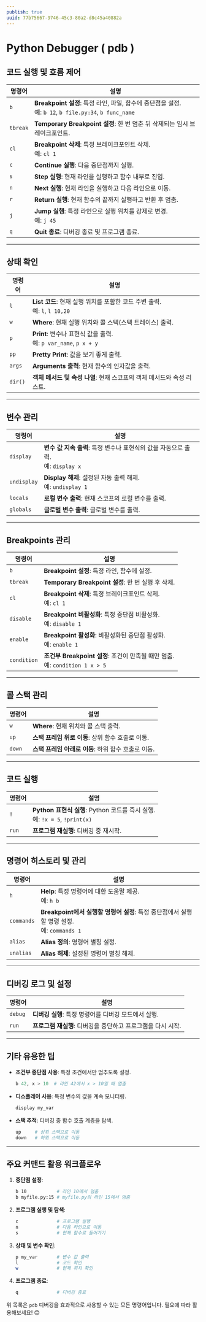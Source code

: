 ```yaml
---
publish: true
uuid: 77b75667-9746-45c3-80a2-d8c45a40882a
---
```


# Python Debugger ( pdb )

## **코드 실행 및 흐름 제어**

| 명령어     | 설명                                                                 |
|------------|----------------------------------------------------------------------|
| `b`        | **Breakpoint 설정**: 특정 라인, 파일, 함수에 중단점을 설정. <br>예: `b 12`, `b file.py:34`, `b func_name` |
| `tbreak`   | **Temporary Breakpoint 설정**: 한 번 멈춘 뒤 삭제되는 임시 브레이크포인트. |
| `cl`       | **Breakpoint 삭제**: 특정 브레이크포인트 삭제. <br>예: `cl 1`          |
| `c`        | **Continue 실행**: 다음 중단점까지 실행.                               |
| `s`        | **Step 실행**: 현재 라인을 실행하고 함수 내부로 진입.                   |
| `n`        | **Next 실행**: 현재 라인을 실행하고 다음 라인으로 이동.                 |
| `r`        | **Return 실행**: 현재 함수의 끝까지 실행하고 반환 후 멈춤.               |
| `j`        | **Jump 실행**: 특정 라인으로 실행 위치를 강제로 변경. <br>예: `j 45`    |
| `q`        | **Quit 종료**: 디버깅 종료 및 프로그램 종료.                            |

---

## **상태 확인**

| 명령어     | 설명                                                                 |
|------------|----------------------------------------------------------------------|
| `l`        | **List 코드**: 현재 실행 위치를 포함한 코드 주변 출력. <br>예: `l`, `l 10,20` |
| `w`        | **Where**: 현재 실행 위치와 콜 스택(스택 트레이스) 출력.               |
| `p`        | **Print**: 변수나 표현식 값을 출력. <br>예: `p var_name`, `p x + y`    |
| `pp`       | **Pretty Print**: 값을 보기 좋게 출력.                                |
| `args`     | **Arguments 출력**: 현재 함수의 인자값을 출력.                         |
| `dir()`    | **객체 메서드 및 속성 나열**: 현재 스코프의 객체 메서드와 속성 리스트.   |

---

## **변수 관리**

| 명령어     | 설명                                                                 |
|------------|----------------------------------------------------------------------|
| `display`  | **변수 값 지속 출력**: 특정 변수나 표현식의 값을 자동으로 출력. <br>예: `display x` |
| `undisplay`| **Display 해제**: 설정된 자동 출력 해제. <br>예: `undisplay 1`       |
| `locals`   | **로컬 변수 출력**: 현재 스코프의 로컬 변수를 출력.                   |
| `globals`  | **글로벌 변수 출력**: 글로벌 변수를 출력.                             |

---

## **Breakpoints 관리**

| 명령어     | 설명                                                                 |
|------------|----------------------------------------------------------------------|
| `b`        | **Breakpoint 설정**: 특정 라인, 함수에 설정.                          |
| `tbreak`   | **Temporary Breakpoint 설정**: 한 번 실행 후 삭제.                    |
| `cl`       | **Breakpoint 삭제**: 특정 브레이크포인트 삭제. <br>예: `cl 1`         |
| `disable`  | **Breakpoint 비활성화**: 특정 중단점 비활성화. <br>예: `disable 1`    |
| `enable`   | **Breakpoint 활성화**: 비활성화된 중단점 활성화. <br>예: `enable 1`   |
| `condition`| **조건부 Breakpoint 설정**: 조건이 만족될 때만 멈춤. <br>예: `condition 1 x > 5` |

---

## **콜 스택 관리**

| 명령어     | 설명                                                                 |
|------------|----------------------------------------------------------------------|
| `w`        | **Where**: 현재 위치와 콜 스택 출력.                                  |
| `up`       | **스택 프레임 위로 이동**: 상위 함수 호출로 이동.                     |
| `down`     | **스택 프레임 아래로 이동**: 하위 함수 호출로 이동.                   |

---

## **코드 실행**

| 명령어     | 설명                                                                 |
|------------|----------------------------------------------------------------------|
| `!`        | **Python 표현식 실행**: Python 코드를 즉시 실행. <br>예: `!x = 5`, `!print(x)` |
| `run`      | **프로그램 재실행**: 디버깅 중 재시작.                                |

---

## **명령어 히스토리 및 관리**

| 명령어     | 설명                                                                 |
|------------|----------------------------------------------------------------------|
| `h`        | **Help**: 특정 명령어에 대한 도움말 제공. <br>예: `h b`               |
| `commands` | **Breakpoint에서 실행할 명령어 설정**: 특정 중단점에서 실행할 명령 설정. <br>예: `commands 1` |
| `alias`    | **Alias 정의**: 명령어 별칭 설정.                                    |
| `unalias`  | **Alias 해제**: 설정된 명령어 별칭 해제.                             |

---

## **디버깅 로그 및 설정**

| 명령어     | 설명                                                                 |
|------------|----------------------------------------------------------------------|
| `debug`    | **디버깅 실행**: 특정 명령어를 디버깅 모드에서 실행.                  |
| `run`      | **프로그램 재실행**: 디버깅을 중단하고 프로그램을 다시 시작.          |

---

## **기타 유용한 팁**

- **조건부 중단점 사용**: 특정 조건에서만 멈추도록 설정.

  ```python
  b 42, x > 10  # 라인 42에서 x > 10일 때 멈춤
  ```

- **디스플레이 사용**: 특정 변수의 값을 계속 모니터링.

  ```python
  display my_var
  ```

- **스택 추적**: 디버깅 중 함수 호출 계층을 탐색.

  ```python
  up     # 상위 스택으로 이동
  down   # 하위 스택으로 이동
  ```

---

## 주요 커맨드 활용 워크플로우

1. **중단점 설정**:

   ```bash
   b 10           # 라인 10에서 멈춤
   b myfile.py:15 # myfile.py의 라인 15에서 멈춤
   ```

2. **프로그램 실행 및 탐색**:

   ```bash
   c              # 프로그램 실행
   n              # 다음 라인으로 이동
   s              # 현재 함수로 들어가기
   ```

3. **상태 및 변수 확인**:

   ```bash
   p my_var       # 변수 값 출력
   l              # 코드 확인
   w              # 현재 위치 확인
   ```

4. **프로그램 종료**:

   ```bash
   q              # 디버깅 종료
   ```

위 목록은 `pdb` 디버깅을 효과적으로 사용할 수 있는 모든 명령어입니다. 필요에 따라 활용해보세요! 😊